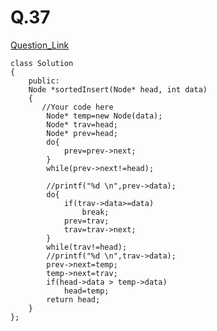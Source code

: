 # Q.37
[Question_Link](https://practice.geeksforgeeks.org/problems/sorted-insert-for-circular-linked-list/1)
```
class Solution
{
    public:
    Node *sortedInsert(Node* head, int data)
    {
       //Your code here
        Node* temp=new Node(data);
        Node* trav=head;
        Node* prev=head;
        do{
            prev=prev->next;
        }
        while(prev->next!=head);
        
        //printf("%d \n",prev->data);
        do{
            if(trav->data>=data)
                break;
            prev=trav;
            trav=trav->next;
        }
        while(trav!=head);
        //printf("%d \n",trav->data);
        prev->next=temp;
        temp->next=trav;
        if(head->data > temp->data)
            head=temp;
        return head;
    }
};

```
